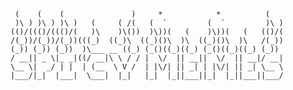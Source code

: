      (    (    (               )     *            *          (     
     )\ ) )\ ) )\ )   (     ( /(   (  `         (  `         )\ )  
    (()/((()/((()/(   )\    )\())  )\))(   (    )\))(   (   (()/(  
    /(_))/(_))/(_))(((_)  ((_)\  ((_)()\  )\  ((_)()\  )\   /(_)) 
    (_)) (_)) (_))  )\___ __ ((_) (_()((_)((_) (_()((_)((_) (_))   
    / __|| _ \|_ _|((/ __|\ \ / / |  \/  || __||  \/  || __|/ __|  
    \__ \|  _/ | |  | (__  \ V /  | |\/| || _| | |\/| || _| \__ \  
    |___/|_|  |___|  \___|  |_|   |_|  |_||___||_|  |_||___||___/   
